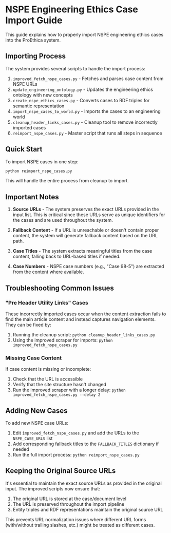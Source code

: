 # NSPE Engineering Ethics Case Import Guide

This guide explains how to properly import NSPE engineering ethics cases into the ProEthica system.

## Importing Process

The system provides several scripts to handle the import process:

1. `improved_fetch_nspe_cases.py` - Fetches and parses case content from NSPE URLs
2. `update_engineering_ontology.py` - Updates the engineering ethics ontology with new concepts
3. `create_nspe_ethics_cases.py` - Converts cases to RDF triples for semantic representation
4. `import_nspe_cases_to_world.py` - Imports the cases to an engineering world
5. `cleanup_header_links_cases.py` - Cleanup tool to remove incorrectly imported cases
6. `reimport_nspe_cases.py` - Master script that runs all steps in sequence

## Quick Start

To import NSPE cases in one step:

```bash
python reimport_nspe_cases.py
```

This will handle the entire process from cleanup to import.

## Important Notes

1. **Source URLs** - The system preserves the exact URLs provided in the input list. This is critical since these URLs serve as unique identifiers for the cases and are used throughout the system.

2. **Fallback Content** - If a URL is unreachable or doesn't contain proper content, the system will generate fallback content based on the URL path.

3. **Case Titles** - The system extracts meaningful titles from the case content, falling back to URL-based titles if needed.

4. **Case Numbers** - NSPE case numbers (e.g., "Case 98-5") are extracted from the content where available.

## Troubleshooting Common Issues

### "Pre Header Utility Links" Cases

These incorrectly imported cases occur when the content extraction fails to find the main article content and instead captures navigation elements. They can be fixed by:

1. Running the cleanup script: `python cleanup_header_links_cases.py`
2. Using the improved scraper for imports: `python improved_fetch_nspe_cases.py`

### Missing Case Content

If case content is missing or incomplete:

1. Check that the URL is accessible
2. Verify that the site structure hasn't changed
3. Run the improved scraper with a longer delay: `python improved_fetch_nspe_cases.py --delay 2`

## Adding New Cases

To add new NSPE case URLs:

1. Edit `improved_fetch_nspe_cases.py` and add the URLs to the `NSPE_CASE_URLS` list
2. Add corresponding fallback titles to the `FALLBACK_TITLES` dictionary if needed
3. Run the full import process: `python reimport_nspe_cases.py`

## Keeping the Original Source URLs

It's essential to maintain the exact source URLs as provided in the original input. The improved scripts now ensure that:

1. The original URL is stored at the case/document level
2. The URL is preserved throughout the import pipeline
3. Entity triples and RDF representations maintain the original source URL

This prevents URL normalization issues where different URL forms (with/without trailing slashes, etc.) might be treated as different cases.
